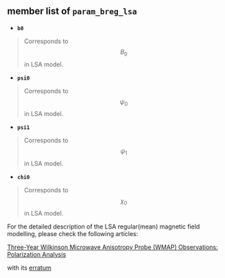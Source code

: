 ## member list of **``param_breg_lsa``**

- **``b0``**
> Corresponds to $$B_0$$ in LSA model.

- **``psi0``**
> Corresponds to $$\psi_0$$ in LSA model.

- **``psi1``**
> Corresponds to $$\psi_1$$ in LSA model.

- **``chi0``**
> Corresponds to $$\chi_0$$ in LSA model.

For the detailed description of the LSA regular(mean) magnetic field modelling,
please check the following articles:

[Three-Year Wilkinson Microwave Anisotropy Probe (WMAP) Observations: Polarization Analysis](http://iopscience.iop.org/article/10.1086/513699/meta)

with its [erratum](https://lambda.gsfc.nasa.gov/product/map/dr2/pub_papers/threeyear/polarization/errata.cfm)

